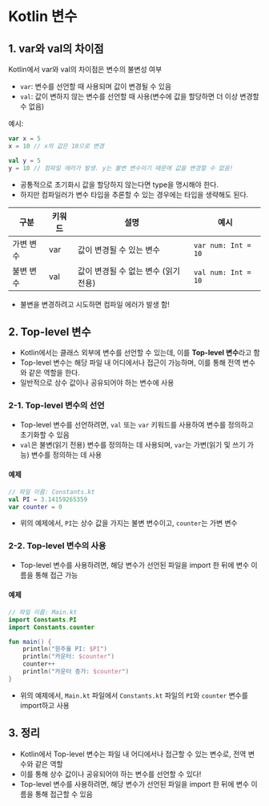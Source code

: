# Kotlin 변수

## 1. var와 val의 차이점

Kotlin에서 var와 val의 차이점은 변수의 불변성 여부

- `var`: 변수를 선언할 때 사용되며 값이 변경될 수 있음
- `val`: 값이 변하지 않는 변수를 선언할 때 사용(변수에 값을 할당하면 더 이상 변경할 수 없음)

예시:

```kotlin
var x = 5
x = 10 // x의 값은 10으로 변경

val y = 5
y = 10 // 컴파일 에러가 발생. y는 불변 변수이기 때문에 값을 변경할 수 없음!
```

- 공통적으로 초기화시 값을 할당하지 않는다면 type을 명시해야 한다.
- 하지만 컴파일러가 변수 타입을 추론할 수 있는 경우에는 타입을 생략해도 된다.

| 구분    | 키워드 | 설명                     | 예시                  |
|-------|-----|------------------------|---------------------|
| 가변 변수 | var | 값이 변경될 수 있는 변수         | `var num: Int = 10` |
| 불변 변수 | val | 값이 변경될 수 없는 변수 (읽기 전용) | `val num: Int = 10` |

- 불변을 변경하려고 시도하면 컴파일 에러가 발생 함!

## 2. Top-level 변수

- Kotlin에서는 클래스 외부에 변수를 선언할 수 있는데, 이를 **Top-level 변수**라고 함
- Top-level 변수는 해당 파일 내 어디에서나 접근이 가능하며, 이를 통해 전역 변수와 같은 역할을 한다.
- 일반적으로 상수 값이나 공유되어야 하는 변수에 사용

### 2-1. Top-level 변수의 선언

- Top-level 변수를 선언하려면, `val` 또는 `var` 키워드를 사용하여 변수를 정의하고 초기화할 수 있음
- `val`은 불변(읽기 전용) 변수를 정의하는 데 사용되며, `var`는 가변(읽기 및 쓰기 가능) 변수를 정의하는 데 사용

#### 예제

```kotlin
// 파일 이름: Constants.kt
val PI = 3.14159265359
var counter = 0
```

- 위의 예제에서, `PI`는 상수 값을 가지는 불변 변수이고, `counter`는 가변 변수

### 2-2. Top-level 변수의 사용

- Top-level 변수를 사용하려면, 해당 변수가 선언된 파일을 import 한 뒤에 변수 이름을 통해 접근 가능

#### 예제

```kotlin
// 파일 이름: Main.kt
import Constants.PI
import Constants.counter

fun main() {
    println("원주율 PI: $PI")
    println("카운터: $counter")
    counter++
    println("카운터 증가: $counter")
}
```

- 위의 예제에서, `Main.kt` 파일에서 `Constants.kt` 파일의 `PI`와 `counter` 변수를 import하고 사용

## 3. 정리

- Kotlin에서 Top-level 변수는 파일 내 어디에서나 접근할 수 있는 변수로, 전역 변수와 같은 역할
- 이를 통해 상수 값이나 공유되어야 하는 변수를 선언할 수 있다!
- Top-level 변수를 사용하려면, 해당 변수가 선언된 파일을 import 한 뒤에 변수 이름을 통해 접근할 수 있음